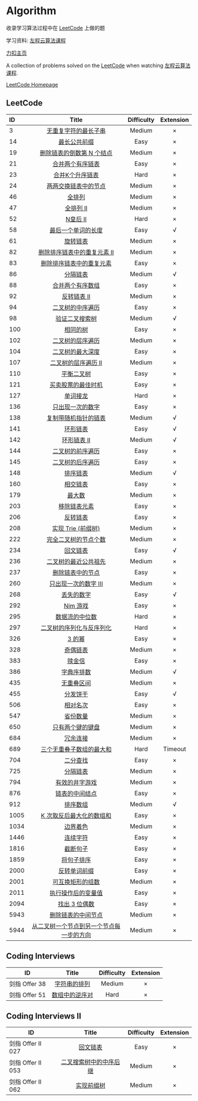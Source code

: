 # Algorithm

收录学习算法过程中在 [LeetCode](https://leetcode-cn.com/) 上做的题

学习资料: [左程云算法课程](https://www.bilibili.com/video/BV13g41157hK?spm_id_from=333.999.0.0)

[力扣主页](https://leetcode-cn.com/u/neohv/)

A collection of problems solved on the [LeetCode](https://leetcode-cn.com/) when watching [左程云算法课程](https://www.bilibili.com/video/BV13g41157hK?spm_id_from=333.999.0.0).

[LeetCode Homepage](https://leetcode-cn.com/u/neohv/)

## LeetCode

| ID   |                            Title                             | Difficulty | Extension |
| :--- | :----------------------------------------------------------: | :--------: | :-------: |
| 3    | [无重复字符的最长子串](https://leetcode-cn.com/problems/longest-substring-without-repeating-characters/) |   Medium   |     ×     |
| 14   | [最长公共前缀](https://leetcode-cn.com/problems/longest-common-prefix/) |    Easy    |     ×     |
| 19   | [删除链表的倒数第 N 个结点](https://leetcode-cn.com/problems/remove-nth-node-from-end-of-list/) |   Medium   |     ×     |
| 21   | [合并两个有序链表](https://leetcode-cn.com/problems/merge-two-sorted-lists/) |    Easy    |     ×     |
| 23   | [合并K个升序链表](https://leetcode-cn.com/problems/merge-k-sorted-lists/) |    Hard    |     ×     |
| 24   | [两两交换链表中的节点](https://leetcode-cn.com/problems/swap-nodes-in-pairs/) |   Medium   |     ×     |
| 46   |   [全排列](https://leetcode-cn.com/problems/permutations/)   |   Medium   |     ×     |
| 47   | [全排列 II](https://leetcode-cn.com/problems/permutations-ii/) |   Medium   |     ×     |
| 52   |  [N皇后 II](https://leetcode-cn.com/problems/n-queens-ii/)   |    Hard    |     ×     |
| 58   | [最后一个单词的长度](https://leetcode-cn.com/problems/length-of-last-word) |    Easy    |     √     |
| 61   |   [旋转链表](https://leetcode-cn.com/problems/rotate-list)   |   Medium   |     ×     |
| 82   | [删除排序链表中的重复元素 II](https://leetcode-cn.com/problems/remove-duplicates-from-sorted-list-ii) |   Medium   |     ×     |
| 83   | [删除排序链表中的重复元素](https://leetcode-cn.com/problems/remove-duplicates-from-sorted-list) |    Easy    |     ×     |
| 86   | [分隔链表](https://leetcode-cn.com/problems/partition-list)  |   Medium   |     √     |
| 88   | [合并两个有序数组](https://leetcode-cn.com/problems/merge-sorted-array) |    Easy    |     ×     |
| 92   | [反转链表 II](https://leetcode-cn.com/problems/reverse-linked-list-ii) |   Medium   |     ×     |
| 94   | [二叉树的中序遍历](https://leetcode-cn.com/problems/binary-tree-inorder-traversal) |    Easy    |     ×     |
| 98   | [验证二叉搜索树](https://leetcode-cn.com/problems/validate-binary-search-tree) |   Medium   |     √     |
| 100  |     [相同的树](https://leetcode.com/problems/same-tree/)     |    Easy    |     ×     |
| 102  | [二叉树的层序遍历](https://leetcode-cn.com/problems/binary-tree-level-order-traversal) |   Medium   |     ×     |
| 104  | [二叉树的最大深度](https://leetcode-cn.com/problems/maximum-depth-of-binary-tree) |    Easy    |     ×     |
| 107  | [二叉树的层序遍历 II](https://leetcode-cn.com/problems/binary-tree-level-order-traversal-ii) |   Medium   |     ×     |
| 110  | [平衡二叉树](https://leetcode-cn.com/problems/balanced-binary-tree) |    Easy    |     ×     |
| 121  | [买卖股票的最佳时机](https://leetcode-cn.com/problems/best-time-to-buy-and-sell-stock) |    Easy    |     ×     |
| 127  |   [单词接龙](https://leetcode-cn.com/problems/word-ladder)   |    Hard    |     ×     |
| 136  | [只出现一次的数字](https://leetcode-cn.com/problems/single-number) |    Easy    |     ×     |
| 138  | [复制带随机指针的链表](https://leetcode-cn.com/problems/copy-list-with-random-pointer) |   Medium   |     √     |
| 141  | [环形链表](https://leetcode-cn.com/problems/linked-list-cycle) |    Easy    |     √     |
| 142  | [环形链表 II](https://leetcode-cn.com/problems/linked-list-cycle-ii) |   Medium   |     √     |
| 144  | [二叉树的前序遍历](https://leetcode-cn.com/problems/binary-tree-preorder-traversal) |    Easy    |     ×     |
| 145  | [二叉树的后序遍历](https://leetcode-cn.com/problems/binary-tree-postorder-traversal) |    Easy    |     ×     |
| 148  |    [排序链表](https://leetcode-cn.com/problems/sort-list)    |   Medium   |     √     |
| 160  | [相交链表](https://leetcode-cn.com/problems/intersection-of-two-linked-lists) |    Easy    |     ×     |
| 179  |  [最大数](https://leetcode-cn.com/problems/largest-number/)  |   Medium   |     ×     |
| 203  | [移除链表元素](https://leetcode-cn.com/problems/remove-linked-list-elements) |    Easy    |     ×     |
| 206  | [反转链表](https://leetcode-cn.com/problems/reverse-linked-list) |    Easy    |     ×     |
| 208  | [实现 Trie (前缀树)](https://leetcode-cn.com/problems/implement-trie-prefix-tree) |   Medium   |     ×     |
| 222  | [完全二叉树的节点个数](https://leetcode-cn.com/problems/count-complete-tree-nodes) |   Medium   |     ×     |
| 234  | [回文链表](https://leetcode-cn.com/problems/palindrome-linked-list) |    Easy    |     √     |
| 236  | [二叉树的最近公共祖先](https://leetcode-cn.com/problems/lowest-common-ancestor-of-a-binary-tree) |   Medium   |     ×     |
| 237  | [删除链表中的节点](https://leetcode-cn.com/problems/delete-node-in-a-linked-list) |    Easy    |     ×     |
| 260  | [只出现一次的数字 III](https://leetcode-cn.com/problems/single-number-iii) |   Medium   |     ×     |
| 268  | [丢失的数字](https://leetcode-cn.com/problems/missing-number) |    Easy    |     √     |
| 292  |    [Nim 游戏](https://leetcode-cn.com/problems/nim-game)     |    Easy    |     ×     |
| 295  | [数据流的中位数](https://leetcode-cn.com/problems/find-median-from-data-stream) |    Hard    |     ×     |
| 297  | [二叉树的序列化与反序列化](https://leetcode-cn.com/problems/serialize-and-deserialize-binary-tree) |    Hard    |     ×     |
| 326  |  [3 的幂](https://leetcode-cn.com/problems/power-of-three)   |    Easy    |     ×     |
| 328  | [奇偶链表](https://leetcode-cn.com/problems/odd-even-linked-list) |   Medium   |     ×     |
| 383  |    [赎金信](https://leetcode-cn.com/problems/ransom-note)    |    Easy    |     ×     |
| 386  | [字典序排数](https://leetcode-cn.com/problems/lexicographical-numbers/) |   Medium   |     √     |
| 435  | [无重叠区间](https://leetcode-cn.com/problems/non-overlapping-intervals/) |   Medium   |     ×     |
| 455  | [分发饼干](https://leetcode-cn.com/problems/assign-cookies/) |    Easy    |     √     |
| 506  | [相对名次](https://leetcode-cn.com/problems/relative-ranks)  |    Easy    |     ×     |
| 547  | [省份数量](https://leetcode-cn.com/problems/number-of-provinces) |   Medium   |     ×     |
| 650  | [只有两个键的键盘](https://leetcode-cn.com/problems/2-keys-keyboard) |   Medium   |     ×     |
| 684  | [冗余连接](https://leetcode-cn.com/problems/redundant-connection) |   Medium   |     ×     |
| 689  | [三个无重叠子数组的最大和](https://leetcode-cn.com/problems/maximum-sum-of-3-non-overlapping-subarrays/) |    Hard    |  Timeout  |
| 704  |  [二分查找](https://leetcode-cn.com/problems/binary-search)  |    Easy    |     ×     |
| 725  | [分隔链表](https://leetcode-cn.com/problems/split-linked-list-in-parts) |   Medium   |     ×     |
| 794  | [有效的井字游戏](https://leetcode-cn.com/problems/valid-tic-tac-toe-state/) |   Medium   |     ×     |
| 876  | [链表的中间结点](https://leetcode-cn.com/problems/middle-of-the-linked-list) |    Easy    |     ×     |
| 912  |  [排序数组](https://leetcode-cn.com/problems/sort-an-array)  |   Medium   |     √     |
| 1005 | [K 次取反后最大化的数组和](https://leetcode-cn.com/problems/maximize-sum-of-array-after-k-negations) |    Easy    |     ×     |
| 1034 | [边界着色](https://leetcode-cn.com/problems/coloring-a-border) |   Medium   |     ×     |
| 1446 | [连续字符](https://leetcode-cn.com/problems/consecutive-characters/) |    Easy    |     ×     |
| 1816 | [截断句子](https://leetcode-cn.com/problems/truncate-sentence) |    Easy    |     ×     |
| 1859 | [将句子排序](https://leetcode-cn.com/problems/sorting-the-sentence/) |    Easy    |     ×     |
| 2000 | [反转单词前缀](https://leetcode-cn.com/problems/reverse-prefix-of-word) |    Easy    |     ×     |
| 2001 | [可互换矩形的组数](https://leetcode-cn.com/problems/number-of-pairs-of-interchangeable-rectangles) |   Medium   |     ×     |
| 2011 | [执行操作后的变量值](https://leetcode-cn.com/problems/final-value-of-variable-after-performing-operations) |    Easy    |     ×     |
| 2094 | [找出 3 位偶数](https://leetcode-cn.com/problems/finding-3-digit-even-numbers) |    Easy    |     ×     |
| 5943 | [删除链表的中间节点](https://leetcode-cn.com/problems/delete-the-middle-node-of-a-linked-list/) |   Medium   |     ×     |
| 5944 | [从二叉树一个节点到另一个节点每一步的方向](https://leetcode-cn.com/problems/step-by-step-directions-from-a-binary-tree-node-to-another/) |   Medium   |     ×     |

## Coding Interviews

| ID            |                            Title                             | Difficulty | Extension |
| ------------- | :----------------------------------------------------------: | :--------: | :-------: |
| 剑指 Offer 38 | [字符串的排列](https://leetcode-cn.com/problems/zi-fu-chuan-de-pai-lie-lcof/) |   Medium   |     ×     |
| 剑指 Offer 51 | [数组中的逆序对](https://leetcode-cn.com/problems/shu-zu-zhong-de-ni-xu-dui-lcof/) |    Hard    |     ×     |

## Coding Interviews  II

| ID                |                            Title                             | Difficulty | Extension |
| ----------------- | :----------------------------------------------------------: | :--------: | :-------: |
| 剑指 Offer II 027 |     [回文链表](https://leetcode-cn.com/problems/aMhZSa/)     |    Easy    |     ×     |
| 剑指 Offer II 053 | [二叉搜索树中的中序后继](https://leetcode-cn.com/problems/P5rCT8/) |   Medium   |     ×     |
| 剑指 Offer II 062 |    [实现前缀树](https://leetcode-cn.com/problems/QC3q1f/)    |   Medium   |     ×     |

